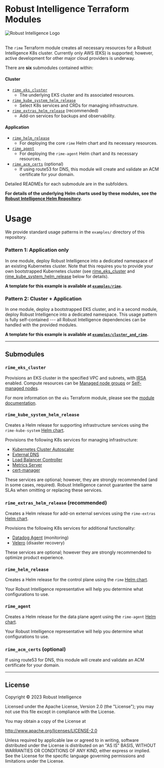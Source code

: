 # Robust Intelligence Terraform Modules
<picture>
 <source srcset="https://assets-global.website-files.com/62a7e9e01c9610dd11622fc6/62a8d4255468bd5859438043_logo-ri-white.svg">
 <img alt="Robust Intelligence Logo" src="YOUR-DEFAULT-IMAGE">
</picture>

<br />
<br />

The `rime` Terraform module creates all necessary resources for a Robust Intelligence K8s cluster.
Currently only AWS (EKS) is supported; however, active development for other major cloud providers is underway.

There are **six** submodules contained within:

#### Cluster
- [`rime_eks_cluster`](rime_eks_cluster/README.md)
    - The underlying EKS cluster and its associated resources.
- [`rime_kube_system_helm_release`](rime_kube_system_helm_release/README.md)
    - Select K8s services and CRDs for managing infrastructure.
- [`rime_extras_helm_release`](rime_extras_helm_release/README.md) (recommended)
    - Add-on services for backups and observability.

#### Application
- [`rime_helm_release`](rime_helm_release/README.md)
    - For deploying the core `rime` Helm chart and its necessary resources.
- [`rime_agent`](rime_agent/README.md)
    - For deploying the `rime-agent` Helm chart and its necessary resources.
- [`rime_acm_certs`](rime_acm_certs/README.md) (optional)
    - If using route53 for DNS, this module will create and validate an ACM certificate for your domain.

<!--- Uncomment this when the GCP Terraform modules are released. -->
<!--- - [`google_artifact_registry` -->
<!---     - Google Artifact Registry](https://cloud.google.com/artifact-registry/) configuration for the Managed Images feature -->

Detailed READMEs for each submodule are in the subfolders.

**For details of the underlying Helm charts used by these modules, see the [Robust Intelligence Helm Repository](https://github.com/RobustIntelligence/helm).**

# Usage

We provide standard usage patterns in the `examples/` directory of this repository.

### Pattern 1: Application only
In one module, deploy Robust Intelligence into a dedicated namespace of an existing Kubernetes cluster.
Note that this requires you to provide your own bootstrapped Kubernetes cluster (see [rime_eks_cluster](#rime_eks_cluster) and [rime_kube_system_helm_release](#rime_kube_system_helm_release) below for details).

**A template for this example is available at [`examples/rime`](examples/rime/).**

### Pattern 2: Cluster + Application
In one module, deploy a bootstrapped EKS cluster, and in a second module, deploy Robust Intelligence into a dedicated namespace.
This usage pattern is fully self-contained --- all Robust Intelligence dependencies can be handled with the provided modules.

**A template for this example is available at [`examples/cluster_and_rime`](examples/cluster_and_rime/).**

---

## Submodules

### `rime_eks_cluster`
Provisions an EKS cluster in the specified VPC and subnets, with [IRSA](https://docs.aws.amazon.com/eks/latest/userguide/iam-roles-for-service-accounts.html) enabled.
Compute resources can be [Managed node groups](https://docs.aws.amazon.com/eks/latest/userguide/managed-node-groups.html) or [Self-managed nodes](https://docs.aws.amazon.com/eks/latest/userguide/worker.html).

For more information on the `eks` Terraform module, please see the [module documentation](https://registry.terraform.io/modules/terraform-aws-modules/eks/aws/17.24.0).

### `rime_kube_system_helm_release`
Creates a Helm release for supporting infrastructure services using the `rime-kube-system` [Helm chart](https://github.com/RobustIntelligence/helm).

Provisions the following K8s services for managing infrastructure:
- [Kubernetes Cluster Autoscaler](https://docs.aws.amazon.com/eks/latest/userguide/autoscaling.html)
- [External DNS](https://github.com/kubernetes-sigs/external-dns)
- [Load Balancer Controller](https://docs.aws.amazon.com/eks/latest/userguide/aws-load-balancer-controller.html)
- [Metrics Server](https://docs.aws.amazon.com/eks/latest/userguide/metrics-server.html)
- [cert-manager](https://cert-manager.io/docs/)

These services are optional; however, they are strongly recommended (and in some cases, required).
Robust Intelligence cannot guarantee the same SLAs when omitting or replacing these services.

### `rime_extras_helm_release` (recommended)
Creates a Helm release for add-on external services using the `rime-extras` [Helm chart](https://github.com/RobustIntelligence/helm).

Provisions the following K8s services for additional functionality:
- [Datadog Agent](https://docs.datadoghq.com/agent/) (monitoring)
- [Velero](https://velero.io/) (disaster recovery)

These services are optional; however they are strongly recommended to optimize product experience.

### `rime_helm_release`
Creates a Helm release for the control plane using the `rime` [Helm chart](https://github.com/RobustIntelligence/helm).

Your Robust Intelligence representative will help you determine what configurations to use.

### `rime_agent`
Creates a Helm release for the data plane agent using the `rime-agent` [Helm chart](https://github.com/RobustIntelligence/helm).

Your Robust Intelligence representative will help you determine what configurations to use.

### `rime_acm_certs` (optional)
If using route53 for DNS, this module will create and validate an ACM certificate for your domain.

---

## License

Copyright &copy; 2023 Robust Intelligence

Licensed under the Apache License, Version 2.0 (the "License"); you may not use this file except in compliance with the License.

You may obtain a copy of the License at

<http://www.apache.org/licenses/LICENSE-2.0>

Unless required by applicable law or agreed to in writing, software distributed under the License is distributed on an "AS IS" BASIS, WITHOUT WARRANTIES OR CONDITIONS OF ANY KIND, either express or implied.
See the License for the specific language governing permissions and limitations under the License.
